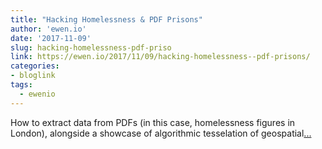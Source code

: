 ```yaml
---
title: "Hacking Homelessness & PDF Prisons"
author: 'ewen.io'
date: '2017-11-09'
slug: hacking-homelessness-pdf-priso
link: https://ewen.io/2017/11/09/hacking-homelessness--pdf-prisons/
categories:
- bloglink
tags:
  - ewenio
---
```


How to extract data from PDFs (in this case, homelessness figures in London), alongside a showcase of algorithmic tesselation of geospatial[... <i class="fas fa-external-link-alt"></i>](https://ewen.io/2017/11/09/hacking-homelessness--pdf-prisons/)

